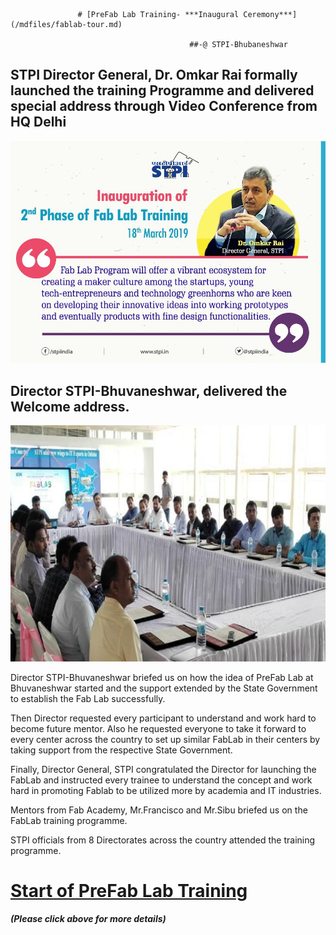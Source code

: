                    # [PreFab Lab Training- ***Inaugural Ceremony***](/mdfiles/fablab-tour.md)   

                                            ##-@ STPI-Bhubaneshwar
## STPI Director General,  Dr. Omkar Rai formally  launched the training Programme and delivered  special address through Video  Conference  from HQ Delhi   

![Director-General](/images/DG-launching-of-prefablab.jpg)



## Director STPI-Bhuvaneshwar, delivered the  Welcome  address. 

![Director-Launch-of-preFab-Lab](/images/Director-launching-of-prefablab.jpg)


Director STPI-Bhuvaneshwar briefed us  on how  the idea of PreFab Lab at Bhuvaneshwar started  and the  support  extended by the State  Government  to establish the Fab  Lab successfully. 

Then Director requested every participant to understand and work hard to become future mentor. Also he requested everyone to take it forward to every center across the country to set up similar FabLab in their
centers by taking support from the respective State Government.

Finally, Director General, STPI congratulated the Director for launching the FabLab and  instructed every  trainee  to understand the  concept and  work hard  in promoting  Fablab to be utilized more  by academia  and  IT  industries.

Mentors from Fab Academy,  Mr.Francisco  and Mr.Sibu briefed  us  on  the FabLab training  programme. 

STPI officials from  8 Directorates  across  the country attended  the training programme. 

#  [Start  of  PreFab  Lab  Training](/mdfiles/fablab-tour.md)  
***(Please click above for more details)***




